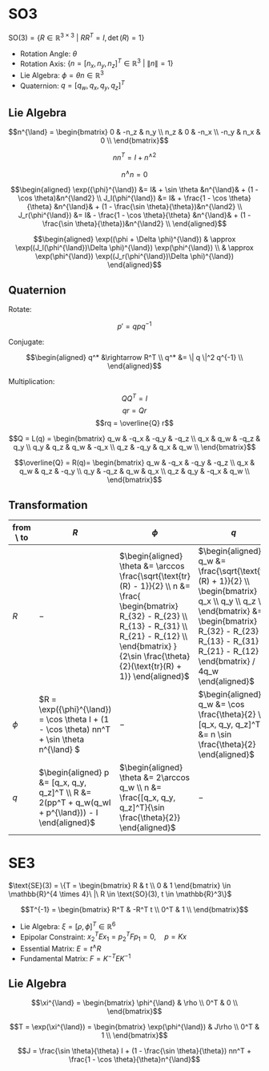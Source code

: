 # SO3

$\text{SO}(3) = \{R \in \mathbb{R}^{3 \times 3}\ |\ RR^T = I, \det(R) = 1\}$

- Rotation Angle: $\theta$
- Rotation Axis: $\{n = [n_x, n_y, n_z]^T \in \mathbb{R}^3\ |\ \|n\| = 1\}$
- Lie Algebra: $\phi = \theta n \in \mathbb{R}^3$
- Quaternion: $q = [q_w, q_x, q_y, q_z]^T$

## Lie Algebra

$$n^{\land} = \begin{bmatrix}
0 & -n_z & n_y \\
n_z & 0 & -n_x \\
-n_y & n_x & 0 \\
\end{bmatrix}$$

$$nn^T = I + n^{\land2}$$

$$n^{\land}n = 0$$

$$\begin{aligned}
\exp({\phi}^{\land}) &= I& + \sin \theta &n^{\land}& + (1 - \cos \theta)&n^{\land2} \\
J_l(\phi^{\land}) &= I& + \frac{1 - \cos \theta}{\theta} &n^{\land}& + (1 - \frac{\sin \theta}{\theta})&n^{\land2} \\
J_r(\phi^{\land}) &= I& - \frac{1 - \cos \theta}{\theta} &n^{\land}& + (1 - \frac{\sin \theta}{\theta})&n^{\land2} \\
\end{aligned}$$

$$\begin{aligned}
\exp((\phi + \Delta \phi)^{\land}) & \approx \exp((J_l(\phi^{\land})\Delta \phi)^{\land}) \exp(\phi^{\land}) \\
& \approx \exp(\phi^{\land}) \exp((J_r(\phi^{\land})\Delta \phi)^{\land})
\end{aligned}$$

## Quaternion

Rotate:

$$p' = qpq^{-1}$$

Conjugate:

$$\begin{aligned}
q^* &\rightarrow R^T \\
q^* &= \| q \|^2 q^{-1} \\
\end{aligned}$$

Multiplication:

$$QQ^T = I$$
$$qr = Qr$$
$$rq = \overline{Q} r$$

$$Q = L(q) = \begin{bmatrix}
q_w & -q_x & -q_y & -q_z \\
q_x & q_w & -q_z & q_y \\
q_y & q_z & q_w & -q_x \\
q_z & -q_y & q_x & q_w \\
\end{bmatrix}$$

$$\overline{Q} = R(q)= \begin{bmatrix}
q_w & -q_x & -q_y & -q_z \\
q_x & q_w & q_z & -q_y \\
q_y & -q_z & q_w & q_x \\
q_z & q_y & -q_x & q_w \\
\end{bmatrix}$$

## Transformation

| from \ to | $R$                                                                                                | $\phi$                                                                                                                                                                                                                                | $q$                                                                                                                                                                                                                             |
|-----------|----------------------------------------------------------------------------------------------------|---------------------------------------------------------------------------------------------------------------------------------------------------------------------------------------------------------------------------------------|---------------------------------------------------------------------------------------------------------------------------------------------------------------------------------------------------------------------------------|
| $R$       | $-$                                                                                                | $\begin{aligned} \theta &= \arccos \frac{\sqrt{\text{tr}(R) - 1}}{2} \\ n &= \frac{ \begin{bmatrix} R_{32} - R_{23} \\ R_{13} - R_{31} \\ R_{21} - R_{12} \\ \end{bmatrix} }{2\sin \frac{\theta}{2}(\text{tr}(R) + 1)} \end{aligned}$ | $\begin{aligned} q_w &= \frac{\sqrt{\text{tr}(R) + 1}}{2} \\ \begin{bmatrix} q_x \\ q_y \\ q_z \\ \end{bmatrix} &= \begin{bmatrix} R_{32} - R_{23} \\ R_{13} - R_{31} \\ R_{21} - R_{12} \\ \end{bmatrix} / 4q_w \end{aligned}$ |
| $\phi$    | $R = \exp({\phi}^{\land}) = \cos \theta I + (1 - \cos \theta) nn^T + \sin \theta n^{\land} $       | $-$                                                                                                                                                                                                                                   | $\begin{aligned} q_w &= \cos \frac{\theta}{2} \\ [q_x, q_y, q_z]^T &= n \sin \frac{\theta}{2} \end{aligned}$                                                                                                                    |
| $q$       | $\begin{aligned} p &= [q_x, q_y, q_z]^T \\ R &= 2(pp^T + q_w(q_wI + p^{\land})) - I \end{aligned}$ | $\begin{aligned} \theta &= 2\arccos q_w \\ n &= \frac{[q_x, q_y, q_z]^T}{\sin \frac{\theta}{2}} \end{aligned}$                                                                                                                        | $-$                                                                                                                                                                                                                             |

# SE3

$\text{SE}(3) = \{T = \begin{bmatrix} R & t \\ 0 & 1 \end{bmatrix} \in \mathbb{R}^{4 \times 4}\ |\ R \in \text{SO}(3), t \in \mathbb{R}^3\}$

$$T^{-1} = \begin{bmatrix}
R^T & -R^T t \\
0^T & 1 \\
\end{bmatrix}$$

- Lie Algebra: $\xi = [\rho, \phi]^T \in \mathbb{R}^6$
- Epipolar Constraint: $x_2^T E x_1 = p_2^T F p_1 = 0, \quad p = Kx$
- Essential Matrix: $E = t^{\land} R$
- Fundamental Matrix: $F = K^{-T} E K^{-1}$

## Lie Algebra

$$\xi^{\land} = \begin{bmatrix}
\phi^{\land} & \rho \\
0^T & 0 \\
\end{bmatrix}$$

$$T = \exp(\xi^{\land}) = \begin{bmatrix}
\exp(\phi^{\land}) & J\rho \\
0^T & 1 \\
\end{bmatrix}$$

$$J = \frac{\sin \theta}{\theta} I + (1 - \frac{\sin \theta}{\theta}) nn^T + \frac{1 - \cos \theta}{\theta}n^{\land}$$
